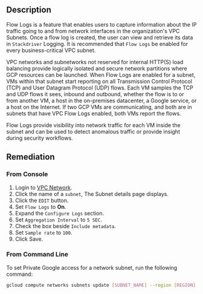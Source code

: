 ## Description

Flow Logs is a feature that enables users to capture information about the IP traffic going to and from network interfaces in the organization's VPC Subnets. Once a flow log is created, the user can view and retrieve its data in `Stackdriver` Logging. It is recommended that `Flow Logs` be enabled for every business-critical VPC subnet.

VPC networks and subnetworks not reserved for internal HTTP(S) load balancing provide logically isolated and secure network partitions where GCP resources can be launched. When Flow Logs are enabled for a subnet, VMs within that subnet start reporting on all Transmission Control Protocol (TCP) and User Datagram Protocol (UDP) flows. Each VM samples the TCP and UDP flows it sees, inbound and outbound, whether the flow is to or from another VM, a host in the on-premises datacenter, a Google service, or a host on the Internet. If two GCP VMs are communicating, and both are in subnets that have VPC Flow Logs enabled, both VMs report the flows.

Flow Logs provide visibility into network traffic for each VM inside the subnet and can be used to detect anomalous traffic or provide insight during security workflows.

## Remediation

### From Console

1. Login to [VPC Network](https://console.cloud.google.com/networking/networks/list).
2. Click the name of a `subnet`, The Subnet details page displays.
3. Click the `EDIT` button.
4. Set `Flow Logs` to **On**.
5. Expand the `Configure Logs` section.
6. Set `Aggregation Interval` to `5 SEC`.
7. Check the box beside `Include metadata`.
8. Set `Sample rate` to `100`.
9. Click Save.

### From Command Line

To set Private Google access for a network subnet, run the following command:

```bash
gcloud compute networks subnets update [SUBNET_NAME] --region [REGION] --enable-flow-logs --logging-aggregation-interval=interval-5-sec --logging-flow-sampling=1 --logging-metadata=include-all
```
